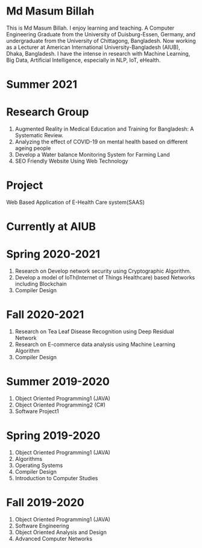 # Md Masum Billah
This is Md Masum Billah. I enjoy learning and teaching. A Computer Engineering Graduate from the University of Duisburg-Essen, Germany, and undergraduate from the University of Chittagong, Bangladesh. Now working as a Lecturer at American International University-Bangladesh (AIUB), Dhaka, Bangladesh. I have the intense in research with Machine Learning, Big Data, Artificial Intelligence, especially in NLP, IoT, eHealth.

# Summer 2021
 # Research Group
1. Augmented Reality in Medical Education and Training for Bangladesh: A Systematic Review.
2. Analyzing the effect of COVID-19 on mental health based on different ageing people
3. Develop a Water balance Monitoring System for Farming Land
4. SEO Friendly Website Using Web Technology
# Project 
Web Based Application of E-Health Care system(SAAS)

# Currently at AIUB
# Spring 2020-2021
1. Research on Develop network security using Cryptographic Algorithm.
2. Develop a model of IoTh(Internet of Things Healthcare) based Networks including Blockchain
3. Compiler Design
 
# Fall 2020-2021
1. Research on Tea Leaf Disease Recognition using Deep Residual Network
2. Research on E-commerce data analysis using Machine Learning Algorithm
3. Compiler Design

# Summer 2019-2020
1. Object Oriented Programming1 (JAVA)
2. Object Oriented Programming2 (C#)
3. Software Project1
# Spring 2019-2020
1. Object Oriented Programming1 (JAVA)
2. Algorithms
3. Operating Systems
4. Compiler Design
5. Introduction to Computer Studies
# Fall 2019-2020
1. Object Oriented Programming1 (JAVA)
2. Software Engineering
3. Object Oriented Analysis and Design
4. Advanced Computer Networks
